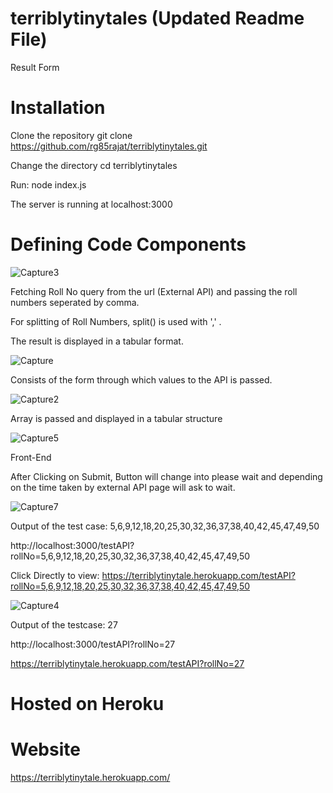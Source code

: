 # terriblytinytales (Updated Readme File)
Result Form

# Installation
Clone the repository git clone https://github.com/rg85rajat/terriblytinytales.git

Change the directory cd terriblytinytales

Run: node index.js

The server is running at localhost:3000

# Defining Code Components

![Capture3](https://user-images.githubusercontent.com/72291911/112749764-28833380-8fe2-11eb-8ae3-b9ece87acc90.JPG)

Fetching  Roll No query from the url (External API)  and passing the roll numbers seperated by comma.

For splitting of Roll Numbers, split() is used with ',' .

The result is displayed in a tabular format. 

![Capture](https://user-images.githubusercontent.com/72291911/112749950-3d13fb80-8fe3-11eb-900d-f0d9f9ee8d2d.JPG)

Consists of the form through which values to the API is passed.

![Capture2](https://user-images.githubusercontent.com/72291911/112750092-11454580-8fe4-11eb-8cd1-b5c2c87dd32d.JPG)

Array is passed and displayed in a tabular structure

![Capture5](https://user-images.githubusercontent.com/72291911/112750225-fe7f4080-8fe4-11eb-9d39-17ef9bd6c110.JPG)

Front-End 

After Clicking on Submit, Button will change into please wait and depending on the time taken by external API page will ask to wait.

![Capture7](https://user-images.githubusercontent.com/72291911/112750242-1d7dd280-8fe5-11eb-9565-37ee54ce3e30.JPG)

Output of the test case: 5,6,9,12,18,20,25,30,32,36,37,38,40,42,45,47,49,50 

http://localhost:3000/testAPI?rollNo=5,6,9,12,18,20,25,30,32,36,37,38,40,42,45,47,49,50

Click Directly to view: https://terriblytinytale.herokuapp.com/testAPI?rollNo=5,6,9,12,18,20,25,30,32,36,37,38,40,42,45,47,49,50

![Capture4](https://user-images.githubusercontent.com/72291911/112750379-ed82ff00-8fe5-11eb-9c82-93e491733379.JPG)

Output of the testcase: 27

http://localhost:3000/testAPI?rollNo=27

https://terriblytinytale.herokuapp.com/testAPI?rollNo=27


# Hosted on Heroku
# Website
https://terriblytinytale.herokuapp.com/













